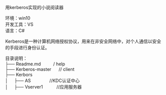 用kerberos实现的小说阅读器  
   
环境：win10  
开发工具：VS  
语言：C#  
  
Kerberos是一种计算机网络授权协议，用来在非安全网络中，对个人通信以安全的手段进行身份认证。  
  
 
目录说明：   
├── Readme.md  &nbsp;&nbsp;&nbsp;&nbsp;&nbsp;&nbsp;&nbsp;&nbsp;&nbsp;/ help  
├── Kerberos-master      &nbsp;&nbsp;&nbsp;&nbsp;      // client  
├── Kerbors  
│&nbsp;&nbsp;&nbsp;&nbsp;&nbsp;├── AS  &nbsp;&nbsp;&nbsp;&nbsp;&nbsp;&nbsp;&nbsp;&nbsp;&nbsp;&nbsp;&nbsp;&nbsp;&nbsp; //KDC认证中心  
│&nbsp;&nbsp;&nbsp;&nbsp;&nbsp;├── Vserver1  &nbsp;&nbsp;&nbsp;&nbsp;&nbsp;  &nbsp;&nbsp;&nbsp;   //应用服务器  
                   
